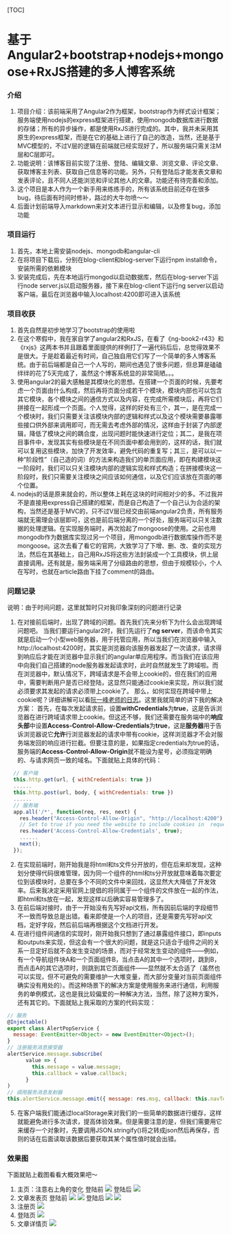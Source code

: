 [TOC]
# 基于Angular2+bootstrap+nodejs+mongoose+RxJS搭建的多人博客系统
### 介绍
1. 项目介绍：该前端采用了Angular2作为框架，bootstrap作为样式设计框架；服务端使用nodejs的express框架进行搭建，使用mongodb数据库进行数据的存储；所有的异步操作，都是使用RxJS进行完成的。其中，我并未采用其原生的express框架，而是在它的基础上进行了自己的改造，当然，还是基于MVC模型的，不过V层的逻辑在前端就已经实现好了，所以服务端只需关注M层和C层即可。
2. 功能说明：该博客目前实现了注册、登陆、编辑文章、浏览文章、评论文章、获取博客主列表、获取自己信息等的功能。另外，只有登陆后才能发表文章和发表评论，且不同人还能浏览和评论其他人的文章。功能还有待完善和添加。
3. 这个项目是本人作为一个新手用来练练手的，所有该系统目前还存在很多bug，待后面有时间时修补，路过的大牛勿喷～～
4. 后面计划前端导入markdown来对文本进行显示和编辑，以及修复bug，添加功能

### 项目运行
1. 首先，本地上需安装nodejs、mongodb和angular-cli
2. 在将项目下载后，分别在blog-client和blog-server下运行npm install命令，安装所需的依赖模块
3. 安装完成后，先在本地运行mongod以启动数据库，然后在blog-server下运行node server.js以启动服务器，接下来在blog-client下运行ng server以启动客户端，最后在浏览器中输入localhost:4200即可进入该系统

### 项目收获
1. 首先自然是初步地学习了bootstrap的使用啦
2. 在这个寒假中，我在家自学了angular2和RxJS，在看了《ng-book2-r43》和《rxjs》这两本书并且跟着里面提供的样例打了一遍代码后后，总觉得效果不是很大。于是趁着最近有时间，自己独自用它们写了一个简单的多人博客系统。由于前后端都是自己一个人写的，期间也遇见了很多问题，但总算是磕磕绊绊的花了5天完成了，虽然这个博客系统显的非常简陋。。。
3. 使用angular2的最大感触是其模块化的思想。在搭建一个页面的时候，先要考虑一个页面由什么构成，然后再将页面分成若干个模块，模块内部也可以包含其它模块，各个模块之间的通信方式以及内容，在完成所需模块后，再将它们拼接在一起形成一个页面。个人觉得，这样的好处有三个，其一，是在完成一个模块时，我们只需要关注该模块内部的逻辑和样式以及这个模块需要暴露哪些接口供外部来调用即可，而无需去考虑外部的情况，这样由于封装了内部逻辑，降低了模块之间的耦合度，出现问题时能快速进行定位；其二，是我在项目事件中，发现其实有些模块是在不同页面中都会用到的，这样的话，我们就可以复用这些模块，加快了开发效率，避免代码的重复写；其三，是可以以一种“阶段性”（自己造的词）的方法来构造我们的单页面应用，即在构建模块这一阶段时，我们可以只关注模块内部的逻辑实现和样式构造；在拼接模块这一阶段时，我们只需要关注模块之间应该如何通信，以及它们应该放在页面的哪个位置。
4. nodejs的话是原来就会的，所以整体上耗在这块的时间相对少的多。不过我并不是直接用express自己搭建的框架，而是自己构造了一个自己认为合适的架构，当然还是基于MVC的，只不过V层已经交由前端angular2负责，所有服务端就无需理会该层即可，这也是前后端分离的一个好处，服务端可以只关注数据的处理逻辑。在实现服务端时，再次拾起了mongoose的使用。之前也用mongodb作为数据库实现过另一个项目，用mongodb进行数据库操作而不是mongoose。这次去看了看它的官网，大致学习了下增、删、改、查的实现方法，然后在其基础上，自己用RxJS将这些方法封装成一个工具模块，供上层直接调用。还有就是，服务端采用了分级路由的思想，但由于规模较小，个人在写时，也就在article路由下挂了comment的路由。

### 问题记录
说明：由于时间问题，这里就暂时只对我印象深刻的问题进行记录
1. 在对接前后端时，出现了跨域的问题。首先我们先来分析下为什么会出现跨域问题吧。
当我们要运行angular2时，我们先运行了**ng server**，而该命令其实就是启动一个小型web服务器，用于托管应用，所以当我们在浏览器中输入http://localhost:4200时，其实是浏览器向该服务器发起了一次请求，请求得到响应后才能在浏览器中显示我们的angular单应用程序。而当我们在该应用中向我们自己搭建的node服务器发起请求时，此时自然就发生了跨域啦。而在浏览器中，默认情况下，跨域请求是不会带上cookie的，但在我们的应用中，需要判断用户是否已经登陆，这显然只能通过cookie来实现，所以我们就必须要求其发起的请求必须带上cookie了。
那么，如何实现在跨域中带上cookie呢？详细讲解可以看[阮一峰老师的日志](http://www.ruanyifeng.com/blog/2016/04/cors.html)。这里我就简单的讲下我的解决方案：
首先，在每次发起请求前，设置**withCredentials**为**true**，这是告诉浏览器在进行跨域请求带上cookie。但这还不够，我们还需要在服务端中的**响应头部**中设置**Access-Control-Allow-Credentials**为**true**，这是**服务器**用于告诉浏览器说它**允许**行浏览器发起的请求中带有cookie，这样浏览器才不会对服务端发回的响应进行拦截。但要注意的是，如果指定credentials为true的话，服务端的**Access-Control-Allow-Origin**就不能设为星号，必须指定明确的、与请求网页一致的域名。下面就贴上具体的代码：
```javascript
  // 客户端
  this.http.get(url, { withCredentials: true })
  ......
  this.http.post(url, body, { withCredentials: true })
  ......
  // 服务端
  app.all('/*', function(req, res, next) {
    res.header("Access-Control-Allow-Origin", "http://localhost:4200");
    // Set to true if you need the website to include cookies in  requests
    res.header('Access-Control-Allow-Credentials', true);
    ......
    next();
  });
```
2. 在实现前端时，刚开始我是将html和ts文件分开放的，但在后来却发现，这种划分使得代码很难管理，因为同一个组件的html和ts分开放就意味着每次要定位到该模块时，总要在多个不同的文件中来回找，这显然大大降低了开发效率。后来我决定采用官网上提倡的将同属于一个组件的文件放在一起的作法，即html和ts放在一起，发现这样以后确实容易管理多了。
3. 在前后端对接时，由于一开始没有先写好api文档，所有因前后端的字段细节不一致而导致总是出错。看来即使是一个人的项目，还是需要先写好api文档，定好字段，然后前后端再根据这个文档进行开发。
4. 在进行组件间通信的实现时，刚开始我只想到了通过暴露组件接口，即inputs和outputs来实现，但这会有一个很大的问题，就是这只适合于组件之间的关系一旦定好后就不会发生变动的场景，而对于经常发生变动的组件——例如，有一个导航组件块A和一个页面组件B，当点击A的其中一个选项时，跳到B，而点击A的其它选项时，则跳到其它页面组件——显然就不太合适了（虽然也可以实现，但不可避免的需要维护一大堆变量，而大部分变量对当前页面组件确实没有用处的）。而这种场景下的解决方案是使用服务来进行通信，利用服务的单例模式，这也是我比较偏爱的一种解决方法，当然，除了这种方案外，还有其它的。下面就贴上我采取的方案的代码实现：
```javascript
// 服务
@Injectable()
export class AlertPopService {
  message: EventEmitter<Object> = new EventEmitter<Object>();
}
// 注册服务消息接受器
alertService.message.subscribe(
      value => {
        this.message = value.message;
        this.callback = value.callback;
      }
)
// 调用服务消息发射器
this.alertService.message.emit({ message: res.msg, callback: this.navToHome.bind(this) });
```
5. 在客户端我们能通过localStorage来对我们的一些简单的数据进行缓存，这样就能避免进行多次请求，提高体验效果。但是需要注意的是，但我们需要用它来缓存一个对象时，先要调用JSON.stringify()将之转成json然后再保存，否则的话在后面读取该数据后要获取其某个属性值时就会出错。

### 效果图
下面就贴上截图看看大概效果吧～
1. 主页：注意右上角的变化
登陆前
![](./screenshot/home-1.png) 
登陆后
![](./screenshot/home-2.png) 
2. 文章发表页
登陆前
![](./screenshot/my-blog-1.png) 
![](./screenshot/my-blog-2.png) 
登陆后
![](./screenshot/my-blog-3.png) 
![](./screenshot/my-blog-4.png) 
3. 注册页
![](./screenshot/register.png) 
4. 登陆页
![](./screenshot/login.png) 
5. 文章详情页
![](./screenshot/article.png) 
